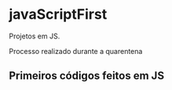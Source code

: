 # javaScriptFirst

Projetos em JS.    
       
Processo realizado durante a quarentena           
       
## Primeiros códigos feitos em JS     
<br>       
     
  
    
